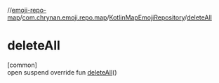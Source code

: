 //[emoji-repo-map](../../../index.md)/[com.chrynan.emoji.repo.map](../index.md)/[KotlinMapEmojiRepository](index.md)/[deleteAll](delete-all.md)

# deleteAll

[common]\
open suspend override fun [deleteAll](delete-all.md)()

